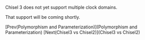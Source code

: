 Chisel 3 does not yet support multiple clock domains.

That support will be coming shortly.

[Prev(Polymorphism and Parameterization)](Polymorphism and Parameterization) [Next(Chisel3 vs Chisel2)](Chisel3 vs Chisel2)

